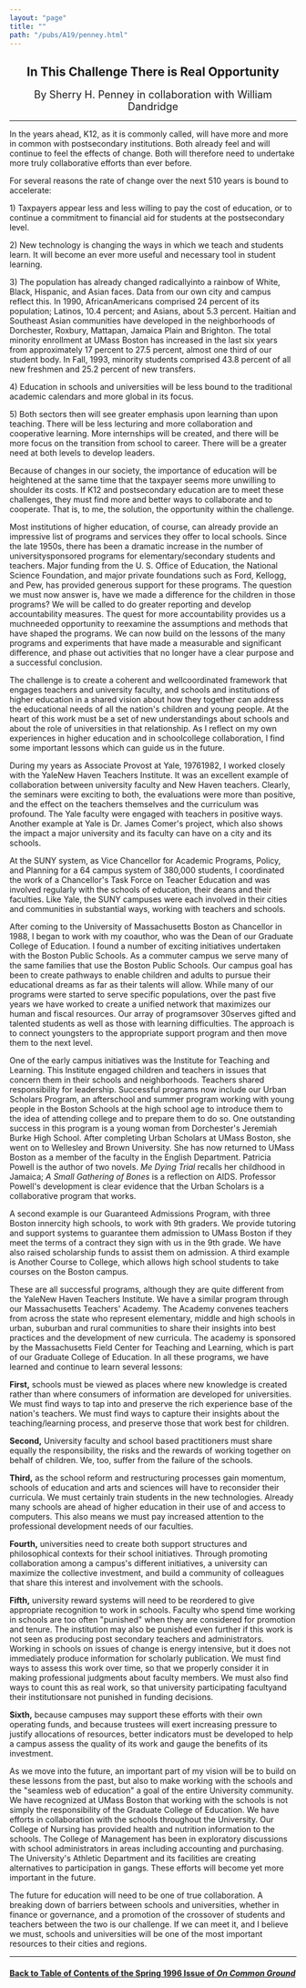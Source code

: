 ```yaml
---
layout: "page"
title: ""
path: "/pubs/A19/penney.html"
---
```

<main>
<center><h2>
In This Challenge There is Real Opportunity</h2>
<font size="+1">By Sherry H. Penney in collaboration with William
Dandridge</font>
</center><hr/>
In the years ahead, K­12, as it is commonly called, will have more
and more in common with post­secondary institutions. Both already
feel and will continue to feel the effects of change. Both will  therefore
need to undertake more truly collaborative efforts than  ever before.
<p>
For several reasons the rate of change over the next 5­10 years is
bound to accelerate:</p><p>
1) Taxpayers appear less and less willing to pay the cost of  education,
or to continue a commitment to financial aid for students  at the
post­secondary level.</p><p>
2) New technology is changing the ways in which we teach and  students
learn. It will become an ever more useful and necessary  tool in student
learning. </p><p>
3) The population has already changed radically­into a rainbow of
White, Black, Hispanic, and Asian faces. Data from our own city and
campus reflect this. In 1990, African­Americans comprised 24  percent
of its population; Latinos, 10.4 percent; and Asians, about 5.3  percent.
Haitian and Southeast Asian communities have developed in  the
neighborhoods of Dorchester, Roxbury, Mattapan, Jamaica Plain  and
Brighton. The total minority enrollment at UMass Boston has  increased in
the last six years from approximately 17 percent to 27.5  percent, almost
one third of our student body. In Fall, 1993, minority  students comprised
43.8 percent of all new freshmen and 25.2  percent of new transfers. </p><p>
4) Education in schools and universities will be less bound to the
traditional academic calendars and more global in its focus. </p><p>
5) Both sectors then will see greater emphasis upon learning than  upon
teaching. There will be less lecturing and more collaboration  and
cooperative learning. More internships will be created, and there  will be
more focus on the transition from school to career. There will  be a
greater need at both levels to develop leaders.
</p><p>
Because of changes in our society, the importance of education will  be
heightened at the same time that the taxpayer seems more  unwilling to
shoulder its costs. If K­12 and post­secondary education  are to
meet these challenges, they must find more and better ways to  collaborate
and to cooperate. That is, to me, the solution, the  opportunity within
the challenge.
</p><p>
Most institutions of higher education, of course, can already provide  an
impressive list of programs and services they offer to local  schools.
Since the late 1950s, there has been a dramatic increase in  the number of
university­sponsored programs for  elementary/secondary students and
teachers. Major funding from  the U. S. Office of Education, the National
Science Foundation, and  major private foundations such as Ford, Kellogg,
and Pew, has  provided generous support for these programs. The question
we  must now answer is, have we made a difference for the children in
those programs? We will be called to do greater reporting and  develop
accountability measures. The quest for more accountability  provides us a
much­needed opportunity to re­examine the  assumptions and
methods that have shaped the programs. We can  now build on the lessons of
the many programs and experiments that  have made a measurable and
significant difference, and phase out  activities that no longer have a
clear purpose and a successful  conclusion.
</p><p>
The challenge is to create a coherent and well­coordinated  framework
that engages teachers and university faculty, and schools  and
institutions of higher education in a shared vision about how  they
together can address the educational needs of all the nation's  children
and young people. At the heart of this work must be a set of  new
understandings about schools and about the role of universities  in that
relationship. As I reflect on my own experiences in higher  education and
in school­college collaboration, I find some important  lessons which
can guide us in the future.
</p><p>
During my years as Associate Provost at Yale, 1976­1982, I worked
closely with the Yale­New Haven Teachers Institute. It was an
excellent example of collaboration between university faculty and  New
Haven teachers. Clearly, the seminars were exciting to both, the
evaluations were more than positive, and the effect on the teachers
themselves and the curriculum was profound. The Yale faculty were  engaged
with teachers in positive ways. Another example at Yale is  Dr. James
Comer's project, which also shows the impact a major  university and its
faculty can have on a city and its schools.
</p><p>
At the SUNY system, as Vice Chancellor for Academic Programs,  Policy, and
Planning for a 64 campus system of 380,000 students, I  coordinated the
work of a Chancellor's Task Force on Teacher  Education and was involved
regularly with the schools of education,  their deans and their faculties.
Like Yale, the SUNY campuses were  each involved in their cities and
communities in substantial ways,  working with teachers and schools.
</p><p>
After coming to the University of Massachusetts Boston as Chancellor  in
1988, I began to work with my co­author, who was the Dean of  our
Graduate College of Education. I found a number of exciting  initiatives
undertaken with the Boston Public Schools. As a commuter  campus we serve
many of the same families that use the Boston  Public Schools. Our campus
goal has been to create pathways to  enable children and adults to pursue
their educational dreams as far  as their talents will allow. While many
of our programs were started  to serve specific populations, over the past
five years we have  worked to create a unified network that maximizes our
human and  fiscal resources. Our array of programs­over
30­serves gifted and  talented students as well as those with
learning difficulties. The  approach is to connect youngsters to the
appropriate support  program and then move them to the next level.
</p><p>
One of the early campus initiatives was the Institute for Teaching  and
Learning. This Institute engaged children and teachers in issues  that
concern them in their schools and neighborhoods. Teachers  shared
responsibility for leadership. Successful programs now  include our Urban
Scholars Program, an after­school and summer  program working with
young people in the Boston Schools at the high  school age to introduce
them to the idea of attending college and to  prepare them to do so.
One outstanding success in this program is a young woman from
Dorchester's Jeremiah Burke High School. After completing Urban  Scholars
at UMass Boston, she went on to Wellesley and Brown  University. She has
now returned to UMass Boston as a member of  the faculty in the English
Department. Patricia Powell is the author of  two novels. <i>Me Dying
Trial</i> recalls her childhood in Jamaica; <i>A Small  Gathering of
Bones</i> is a reflection on AIDS. Professor Powell's  development is
clear evidence that the Urban Scholars is a  collaborative program that
works.
</p><p>
A second example is our Guaranteed Admissions Program, with three  Boston
inner­city high schools, to work with 9th graders. We provide
tutoring and support systems to guarantee them admission to UMass  Boston
if they meet the terms of a contract they sign with us in the  9th grade.
We have also raised scholarship funds to assist them on  admission. A
third example is Another Course to College, which  allows high school
students to take courses on the Boston campus.
</p><p>
These are all successful programs, although they are quite different  from
the Yale­New Haven Teachers Institute. We have a similar  program
through our Massachusetts Teachers' Academy. The  Academy convenes
teachers from across the state who represent  elementary, middle and high
schools in urban, suburban and rural  communities to share their insights
into best practices and the  development of new curricula. The academy is
sponsored by the  Massachusetts Field Center for Teaching and Learning,
which is part  of our Graduate College of Education.
In all these programs, we have learned and continue to learn several
lessons:
</p><p>
<b>First,</b> schools must be viewed as places where new knowledge is
created rather than where consumers of information are developed  for
universities. We must find ways to tap into and preserve the rich
experience base of the nation's teachers. We must find ways to  capture
their insights about the teaching/learning process, and  preserve those
that work best for children.
</p><p>
<b>Second,</b> University faculty and school based practitioners must
share  equally the responsibility, the risks and the rewards of working
together on behalf of children. We, too, suffer from the failure of the
schools.
</p><p>
<b>Third,</b> as the school reform and restructuring processes gain
momentum, schools of education and arts and sciences will have to
reconsider their curricula. We must certainly train students in the  new
technologies. Already many schools are ahead of higher  education in their
use of and access to computers. This also means we  must pay increased
attention to the professional development needs  of our faculties.
</p><p>
<b>Fourth,</b> universities need to create both support structures and
philosophical contexts for their school initiatives. Through promoting
collaboration among a campus's different initiatives, a university can
maximize the collective investment, and build a community of  colleagues
that share this interest and involvement with the schools.
</p><p>
<b>Fifth,</b> university reward systems will need to be reordered to give
appropriate recognition to work in schools. Faculty who spend time
working in schools are too often "punished" when they are  considered for
promotion and tenure. The institution may also be  punished even further
if this work is not seen as producing post­ secondary teachers and
administrators. Working in schools on issues  of change is energy
intensive, but it does not immediately produce  information for scholarly
publication. We must find ways to assess  this work over time, so that we
properly consider it in making  professional judgments about faculty
members. We must also find  ways to count this as real work, so that
university participating  faculty­and their institutions­are not
punished in funding decisions.
</p><p>
<b>Sixth,</b> because campuses may support these efforts with their own
operating funds, and because trustees will exert increasing pressure  to
justify allocations of resources, better indicators must be  developed to
help a campus assess the quality of its work and gauge  the benefits of
its investment.
</p><p>
As we move into the future, an important part of my vision will be to
build on these lessons from the past, but also to make working with  the
schools and the "seamless web of education" a goal of the entire
University community. We have recognized at UMass Boston that  working
with the schools is not simply the responsibility of the  Graduate College
of Education. We have efforts in collaboration with  the schools
throughout the University. Our College of Nursing has  provided health and
nutrition information to the schools. The College  of Management has been
in exploratory discussions with school  administrators in areas including
accounting and purchasing. The  University's Athletic Department and its
facilities are creating  alternatives to participation in gangs. These
efforts will become yet  more important in the future.
</p><p>
The future for education will need to be one of true collaboration. A
breaking down of barriers between schools and universities, whether  in
finance or governance, and a promotion of the crossover of  students and
teachers between the two is our challenge. If we can  meet it, and I
believe we must, schools and universities will be one  of the most
important resources to their cities and regions.
</p><hr/>
<h4><a href="/pubs/A19/">Back to
Table of Contents of the Spring  1996 Issue of <i>On Common
Ground</i></a>
</h4>
</main>
